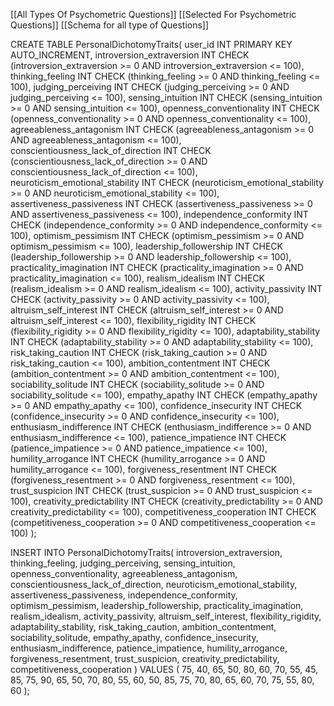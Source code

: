 [[All Types Of Psychometric Questions]]
[[Selected For Psychometric Questions]]
[[Schema for all type of Questions]]


CREATE TABLE PersonalDichotomyTraits(
    user_id INT PRIMARY KEY AUTO_INCREMENT,
    introversion_extraversion INT CHECK (introversion_extraversion >= 0 AND introversion_extraversion <= 100),
    thinking_feeling INT CHECK (thinking_feeling >= 0 AND thinking_feeling <= 100),
    judging_perceiving INT CHECK (judging_perceiving >= 0 AND judging_perceiving <= 100),
    sensing_intuition INT CHECK (sensing_intuition >= 0 AND sensing_intuition <= 100),
    openness_conventionality INT CHECK (openness_conventionality >= 0 AND openness_conventionality <= 100),
    agreeableness_antagonism INT CHECK (agreeableness_antagonism >= 0 AND agreeableness_antagonism <= 100),
    conscientiousness_lack_of_direction INT CHECK (conscientiousness_lack_of_direction >= 0 AND conscientiousness_lack_of_direction <= 100),
    neuroticism_emotional_stability INT CHECK (neuroticism_emotional_stability >= 0 AND neuroticism_emotional_stability <= 100),
    assertiveness_passiveness INT CHECK (assertiveness_passiveness >= 0 AND assertiveness_passiveness <= 100),
    independence_conformity INT CHECK (independence_conformity >= 0 AND independence_conformity <= 100),
    optimism_pessimism INT CHECK (optimism_pessimism >= 0 AND optimism_pessimism <= 100),
    leadership_followership INT CHECK (leadership_followership >= 0 AND leadership_followership <= 100),
    practicality_imagination INT CHECK (practicality_imagination >= 0 AND practicality_imagination <= 100),
    realism_idealism INT CHECK (realism_idealism >= 0 AND realism_idealism <= 100),
    activity_passivity INT CHECK (activity_passivity >= 0 AND activity_passivity <= 100),
    altruism_self_interest INT CHECK (altruism_self_interest >= 0 AND altruism_self_interest <= 100),
    flexibility_rigidity INT CHECK (flexibility_rigidity >= 0 AND flexibility_rigidity <= 100),
    adaptability_stability INT CHECK (adaptability_stability >= 0 AND adaptability_stability <= 100),
    risk_taking_caution INT CHECK (risk_taking_caution >= 0 AND risk_taking_caution <= 100),
    ambition_contentment INT CHECK (ambition_contentment >= 0 AND ambition_contentment <= 100),
    sociability_solitude INT CHECK (sociability_solitude >= 0 AND sociability_solitude <= 100),
    empathy_apathy INT CHECK (empathy_apathy >= 0 AND empathy_apathy <= 100),
    confidence_insecurity INT CHECK (confidence_insecurity >= 0 AND confidence_insecurity <= 100),
    enthusiasm_indifference INT CHECK (enthusiasm_indifference >= 0 AND enthusiasm_indifference <= 100),
    patience_impatience INT CHECK (patience_impatience >= 0 AND patience_impatience <= 100),
    humility_arrogance INT CHECK (humility_arrogance >= 0 AND humility_arrogance <= 100),
    forgiveness_resentment INT CHECK (forgiveness_resentment >= 0 AND forgiveness_resentment <= 100),
    trust_suspicion INT CHECK (trust_suspicion >= 0 AND trust_suspicion <= 100),
    creativity_predictability INT CHECK (creativity_predictability >= 0 AND creativity_predictability <= 100),
    competitiveness_cooperation INT CHECK (competitiveness_cooperation >= 0 AND competitiveness_cooperation <= 100)
);

INSERT INTO PersonalDichotomyTraits(
    introversion_extraversion, thinking_feeling, judging_perceiving, sensing_intuition, openness_conventionality,
    agreeableness_antagonism, conscientiousness_lack_of_direction, neuroticism_emotional_stability,
    assertiveness_passiveness, independence_conformity, optimism_pessimism, leadership_followership,
    practicality_imagination, realism_idealism, activity_passivity, altruism_self_interest, flexibility_rigidity,
    adaptability_stability, risk_taking_caution, ambition_contentment, sociability_solitude, empathy_apathy,
    confidence_insecurity, enthusiasm_indifference, patience_impatience, humility_arrogance, forgiveness_resentment,
    trust_suspicion, creativity_predictability, competitiveness_cooperation
) VALUES (
    75, 40, 65, 50, 80, 60, 70, 55, 45, 85, 75, 90, 65, 50, 70, 80, 55, 60, 50, 85, 75, 70, 80, 65, 60, 70, 75, 55, 80, 60
);

